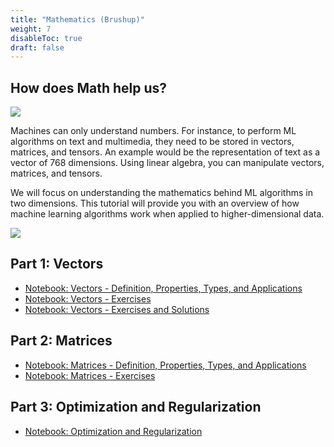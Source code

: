 ```yaml
---
title: "Mathematics (Brushup)"
weight: 7
disableToc: true
draft: false
---
```


## How does Math help us?

![](https://raw.githubusercontent.com/aaubs/ds-master/main/data/Images/Math-ML.jpeg)

Machines can only understand numbers. For instance, to perform ML algorithms on text and multimedia, they need to be stored in vectors, matrices, and tensors. An example would be the representation of text as a vector of 768 dimensions. Using linear algebra, you can manipulate vectors, matrices, and tensors.



We will focus on understanding the mathematics behind ML algorithms in two dimensions. This tutorial will provide you with an overview of how machine learning algorithms work when applied to higher-dimensional data.

![](https://raw.githubusercontent.com/aaubs/ds-master/main/data/Images/Math.png)

## Part 1: Vectors

* [Notebook: Vectors - Definition, Properties, Types, and Applications](https://colab.research.google.com/github/aaubs/ds-master/blob/main/notebooks/M1-Linear-Algebra-Vectors-V5.ipynb)
* [Notebook: Vectors - Exercises](https://colab.research.google.com/github/aaubs/ds-master/blob/main/notebooks/M1-Linear-Algebra-Vectors-V5-Exercises.ipynb)
* [Notebook: Vectors - Exercises and Solutions](https://colab.research.google.com/github/aaubs/ds-master/blob/main/notebooks/M1-Linear-Algebra-Vectors-V5-Exercises-Solutions.ipynb)


## Part 2: Matrices

* [Notebook: Matrices - Definition, Properties, Types, and Applications](https://colab.research.google.com/github/aaubs/ds-master/blob/main/notebooks/M1_Linear_Algebra_Matrices_V7.ipynb)
* [Notebook: Matrices - Exercises](https://colab.research.google.com/github/aaubs/ds-master/blob/main/notebooks/M1_Linear_Algebra_Matrices_V6_Exercises.ipynb)


## Part 3: Optimization and Regularization
* [Notebook: Optimization and Regularization](https://colab.research.google.com/github/aaubs/ds-master/blob/main/notebooks/M1-Linear-Algebra-Optimization-Regularization-V5.ipynb)